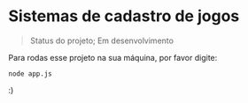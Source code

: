 <h1>Sistemas de cadastro de jogos</h1>

> Status do projeto; Em desenvolvimento

Para rodas esse projeto na sua máquina, por favor digite: 
```
node app.js
```

:)